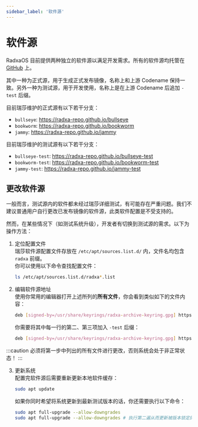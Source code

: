```yaml
---
sidebar_label: '软件源'
---
```


# 软件源

RadxaOS 目前提供两种独立的软件源以满足开发需求。所有的软件源均托管在 [GitHub](https://github.com/radxa-repo) 上。

其中一种为正式源，用于生成正式发布镜像，名称上和上游 Codename 保持一致。另外一种为测试源，用于开发使用，名称上是在上游 Codename 后追加 `-test` 后缀。

目前瑞莎维护的正式源有以下若干分支：

* `bullseye`: https://radxa-repo.github.io/bullseye
* `bookworm`: https://radxa-repo.github.io/bookworm
* `jammy`: https://radxa-repo.github.io/jammy

目前瑞莎维护的测试源有以下若干分支：

* `bullseye-test`: https://radxa-repo.github.io/bullseye-test
* `bookworm-test`: https://radxa-repo.github.io/bookworm-test
* `jammy-test`: https://radxa-repo.github.io/jammy-test

## 更改软件源

一般而言，测试源内的软件都未经过瑞莎详细测试，有可能存在严重问题。我们不建议普通用户自行更改已发布镜像的软件源，此类软件配置是不受支持的。

然而，在某些情况下（如测试系统升级），开发者有切换到测试源的需求。以下为操作方法：

1. 定位配置文件  
   瑞莎软件源配置文件存放在 `/etc/apt/sources.list.d/` 内，文件名均包含 `radxa` 前缀。  
   你可以使用以下命令查找配置文件：
   ```bash
   ls /etc/apt/sources.list.d/radxa*.list
   ```

2. 编辑软件源地址  
   使用你常用的编辑器打开上述所列的**所有文件**，你会看到类似如下的文件内容：
   ```bash
   deb [signed-by=/usr/share/keyrings/radxa-archive-keyring.gpg] https://radxa-repo.github.io/bookworm bookworm main
   ```
   你需要将其中每一行的第二、第三项加入 `-test` 后缀：
   ```bash
   deb [signed-by=/usr/share/keyrings/radxa-archive-keyring.gpg] https://radxa-repo.github.io/bookworm-test bookworm-test main
   ```

:::caution
必须将第一步中列出的所有文件进行更改，否则系统会处于非正常状态！
:::

3. 更新系统  
   配置完软件源后需要重新更新本地软件缓存：
   ```bash
   sudo apt update
   ```
   如果你同时希望将系统更新到最新测试版本的话，你还需要执行以下命令：
   ```bash
   sudo apt full-upgrade --allow-downgrades
   sudo apt full-upgrade --allow-downgrades # 执行第二遍从而更新被版本锁定的软件包
   ```
